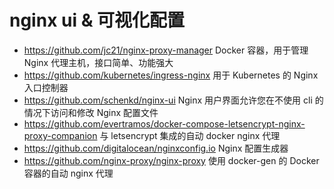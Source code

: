 # nginx ui & 可视化配置

- https://github.com/jc21/nginx-proxy-manager Docker 容器，用于管理 Nginx 代理主机，接口简单、功能强大
- https://github.com/kubernetes/ingress-nginx 用于 Kubernetes 的 Nginx 入口控制器
- https://github.com/schenkd/nginx-ui Nginx 用户界面允许您在不使用 cli 的情况下访问和修改 Nginx 配置文件
- https://github.com/evertramos/docker-compose-letsencrypt-nginx-proxy-companion 与 letsencrypt 集成的自动 docker nginx 代理
- https://github.com/digitalocean/nginxconfig.io Nginx 配置生成器
- https://github.com/nginx-proxy/nginx-proxy 使用 docker-gen 的 Docker 容器的自动 nginx 代理
